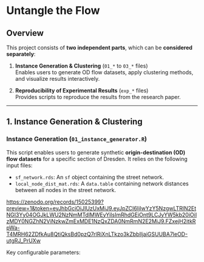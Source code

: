 # Untangle the Flow

## Overview
This project consists of **two independent parts**, which can be **considered separately**:

1. **Instance Generation & Clustering** (`01_*` to `03_*` files)  
   Enables users to generate OD flow datasets, apply clustering methods, and visualize results interactively.

2. **Reproducibility of Experimental Results** (`exp_*` files)  
   Provides scripts to reproduce the results from the research paper.


---

## 1. Instance Generation & Clustering

### Instance Generation (`01_instance_generator.R`)
This script enables users to generate synthetic **origin-destination (OD) flow datasets** for a specific section of Dresden. It relies on the following input files:

- `sf_network.rds`: An `sf` object containing the street network.
- `local_node_dist_mat.rds`: A  `data.table` containing network distances between all nodes in the street network.


https://zenodo.org/records/15025399?preview=1&token=eyJhbGciOiJIUzUxMiJ9.eyJpZCI6IjIwYzY5NzgwLTRlN2EtNGI3Yy04OGJkLWU2NzNmMTdlMWEyYiIsImRhdGEiOnt9LCJyYW5kb20iOiIzMDY0NGZhN2ViNzkwZmExMDE1NzQxZDA0NmRmN2E2MiJ9.FZxejH2itkRpWa-T4MRH62ZDfkAu8QtiQksBd0pzQ7rlRiXnLTkzo3kZbblljaiGSUUBA7leOD-utgRJ_PrUXw

Key configurable parameters:
<!--
- `num_min_length` & `num_max_length`: Defines the boundaries for flow lengths within each cluster, depending on the approximate radius of the convex hull of the street network section.
- `num_min_flows` & `num_max_flows`: Specifies the range for the number of flows per cluster.
- `num_min_clusters` & `num_max_clusters`: Determines the overall number of clusters.

Generated OD flow datasets are stored under unique UUID-based directories, each containing an `rds` file with:
- The generated **flows** as an `sf` object with the associated `cluster_id`

---

### HDBSCAN & Distance Computation (`02_hdbscan.R`)
For a selected synthetic OD dataset, this script computes OD flow distance matrices for three different distance measures:
- `manhattan_euclid`
- `chebyshev_euclid`
- `manhattan_network` (network-based Manhattan distance)

Based on the selected metric, the distance matrix is processed using **PaCMAP**, producing:
- A `dist()` object containing the original OD flow distance matrix.
- A `matrix` file storing the **PaCMAP 4D embedding result**.

### Clustering Experiment
A mini-experiment evaluates clustering performance using **HDBSCAN**:
- `minpts` (minimum cluster size) is varied between **2 and 50**.
- Clustering results for both **original** and **PaCMAP-transformed** data are evaluated using the **Adjusted Rand Index (ARI)**.
- The results are visualized with `ggplot2`, displaying a line chart comparing ARI values across different `minpts` values.

---

## Running the Scripts

### Prerequisites
Ensure the required R packages are installed:
```r
install.packages(c("sf", "hdbscan", "ggplot2", "pacmap"))-->

